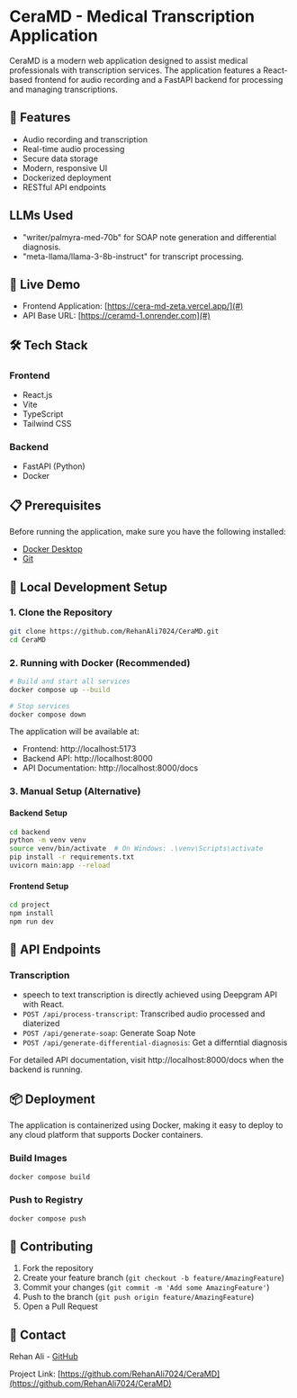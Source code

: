 # CeraMD - Medical Transcription Application

CeraMD is a modern web application designed to assist medical professionals with transcription services. The application features a React-based frontend for audio recording and a FastAPI backend for processing and managing transcriptions.

## 🌟 Features

- Audio recording and transcription
- Real-time audio processing 
- Secure data storage
- Modern, responsive UI
- Dockerized deployment
- RESTful API endpoints

## LLMs Used 
- "writer/palmyra-med-70b" for SOAP note generation and differential diagnosis.
- "meta-llama/llama-3-8b-instruct" for transcript processing.

## 🚀 Live Demo

- Frontend Application: [https://cera-md-zeta.vercel.app/](#)
- API Base URL: [https://ceramd-1.onrender.com](#)

## 🛠️ Tech Stack

### Frontend
- React.js
- Vite
- TypeScript
- Tailwind CSS

### Backend
- FastAPI (Python)
- Docker

## 📋 Prerequisites

Before running the application, make sure you have the following installed:
- [Docker Desktop](https://www.docker.com/products/docker-desktop/)
- [Git](https://git-scm.com/downloads)

## 🔧 Local Development Setup

### 1. Clone the Repository
```bash
git clone https://github.com/RehanAli7024/CeraMD.git
cd CeraMD
```

### 2. Running with Docker (Recommended)
```bash
# Build and start all services
docker compose up --build

# Stop services
docker compose down
```

The application will be available at:
- Frontend: http://localhost:5173
- Backend API: http://localhost:8000
- API Documentation: http://localhost:8000/docs

### 3. Manual Setup (Alternative)

#### Backend Setup
```bash
cd backend
python -m venv venv
source venv/bin/activate  # On Windows: .\venv\Scripts\activate
pip install -r requirements.txt
uvicorn main:app --reload
```

#### Frontend Setup
```bash
cd project
npm install
npm run dev
```

## 📡 API Endpoints

### Transcription
- speech to text transcription is directly achieved using Deepgram API with React.
- `POST /api/process-transcript`: Transcribed audio processed and diaterized
- `POST /api/generate-soap`: Generate Soap Note
- `POST /api/generate-differential-diagnosis`: Get a differntial diagnosis

For detailed API documentation, visit http://localhost:8000/docs when the backend is running.

## 📦 Deployment

The application is containerized using Docker, making it easy to deploy to any cloud platform that supports Docker containers.

### Build Images
```bash
docker compose build
```

### Push to Registry
```bash
docker compose push
```

## 🤝 Contributing

1. Fork the repository
2. Create your feature branch (`git checkout -b feature/AmazingFeature`)
3. Commit your changes (`git commit -m 'Add some AmazingFeature'`)
4. Push to the branch (`git push origin feature/AmazingFeature`)
5. Open a Pull Request

## 👥 Contact

Rehan Ali - [GitHub](https://github.com/RehanAli7024)

Project Link: [https://github.com/RehanAli7024/CeraMD](https://github.com/RehanAli7024/CeraMD)
